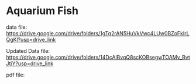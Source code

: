 # Aquarium Fish

data file:
https://drive.google.com/drive/folders/1gTq2rAN5HuVkVwc4LUw0BZoFkIrLQgKl?usp=drive_link

Updated Data file:
https://drive.google.com/drive/folders/14DcAlBvqQ8scKOBsegwTOAMv_BvtJtiY?usp=drive_link

pdf file:

